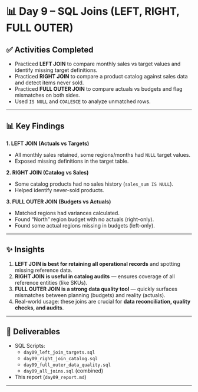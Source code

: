 # 📊 Day 9 – SQL Joins (LEFT, RIGHT, FULL OUTER)

## ✅ Activities Completed
- Practiced **LEFT JOIN** to compare monthly sales vs target values and identify missing target definitions.  
- Practiced **RIGHT JOIN** to compare a product catalog against sales data and detect items never sold.  
- Practiced **FULL OUTER JOIN** to compare actuals vs budgets and flag mismatches on both sides.  
- Used `IS NULL` and `COALESCE` to analyze unmatched rows.

---

## 📊 Key Findings
**1. LEFT JOIN (Actuals vs Targets)**  
- All monthly sales retained, some regions/months had `NULL` target values.  
- Exposed missing definitions in the target table.

**2. RIGHT JOIN (Catalog vs Sales)**  
- Some catalog products had no sales history (`sales_sum IS NULL`).  
- Helped identify never-sold products.

**3. FULL OUTER JOIN (Budgets vs Actuals)**  
- Matched regions had variances calculated.  
- Found “North” region budget with no actuals (right-only).  
- Found some actual regions missing in budgets (left-only).

---

## ✨ Insights
1. **LEFT JOIN is best for retaining all operational records** and spotting missing reference data.  
2. **RIGHT JOIN is useful in catalog audits** — ensures coverage of all reference entities (like SKUs).  
3. **FULL OUTER JOIN is a strong data quality tool** — quickly surfaces mismatches between planning (budgets) and reality (actuals).  
4. Real-world usage: these joins are crucial for **data reconciliation, quality checks, and audits**.

---

## 📌 Deliverables
- SQL Scripts:  
  - `day09_left_join_targets.sql`  
  - `day09_right_join_catalog.sql`  
  - `day09_full_outer_data_quality.sql`  
  - `day09_all_joins.sql` (combined)  
- This report (`day09_report.md`)  

---